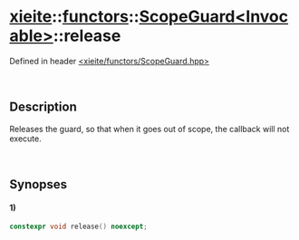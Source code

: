 # [xieite](../../../../../xieite.md)\:\:[functors](../../../../../functors.md)\:\:[ScopeGuard\<Invocable\>](../../../ScopeGuard.md)\:\:release
Defined in header [<xieite/functors/ScopeGuard.hpp>](../../../../../../include/xieite/functors/ScopeGuard.hpp)

&nbsp;

## Description
Releases the guard, so that when it goes out of scope, the callback will not execute.

&nbsp;

## Synopses
#### 1)
```cpp
constexpr void release() noexcept;
```
